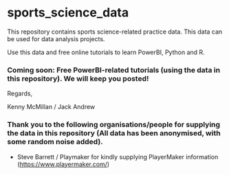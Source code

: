 # sports_science_data

This repository contains sports science-related practice data. This data can be used for data analysis projects.

Use this data and free online tutorials to learn PowerBI, Python and R.

### Coming soon: Free PowerBI-related tutorials (using the data in this repository). We will keep you posted!

Regards,

Kenny McMillan / Jack Andrew

### Thank you to the following organisations/people for supplying the data in this repository (All data has been anonymised, with some random noise added).

- Steve Barrett / Playmaker for kindly supplying PlayerMaker information (https://www.playermaker.com/)
  


